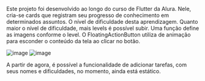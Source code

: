 Este projeto foi desenvolvido ao longo do curso de Flutter da Alura.
Nele, cria-se cards que registram seu progresso de conhecimento em determinados assuntos.
O nível de dificuldade desta aprendizagem.
Quanto maior o nível de dificuldade, mais levels é possível subir.
Uma função define as imagens conforme o level. 
O FloatingActionButton utiliza de animação para esconder o conteúdo da tela ao clicar no botão.

![image](https://user-images.githubusercontent.com/78618323/223533266-b0767bad-84b9-45fc-9daa-748997675c22.png)
![image](https://user-images.githubusercontent.com/78618323/223533328-dbdd9a47-c4cf-40e7-8331-05d949f2d42a.png)

A partir de agora, é possível a funcionalidade de adicionar tarefas, com seus nomes e dificuldades, no momento, ainda está estático.
